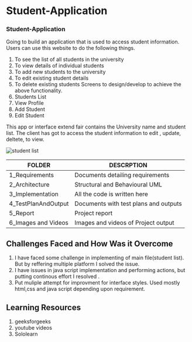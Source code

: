 # Student-Application

### Student-Application

Going to build an application that is used to access student information. Users can use
this website to do the following things.
1. To see the list of all students in the university
2. To view details of individual students
3. To add new students to the university
4. To edit existing student details
5. To delete existing students
Screens to design/develop to achieve the above functionality.
1. Students List
2. View Profile
3. Add Student
4. Edit Student 

This app or interface extend fair contains the University name and student list. The client has got to access the student information to edit , update, deltete, to view.

![student list](https://user-images.githubusercontent.com/90717512/153727615-a7082f9c-e91b-4176-ad6f-fe3a6d2c6b13.png)



| FOLDER              |                  DESCRPTION             |    
|---------------------|-----------------------------------------|
| 1_Requirements      |Documents detailing requirements         |             
| 2_Architecture      |Structural and Behavioural UML           |   
| 3_Implementation    |All the code is written here             |
| 4_TestPlanAndOutput |Documents with test plans and outputs    | 
| 5_Report            |Project report                           |
| 6_Images and Videos |Images and videos of Project output      | 



## Challenges Faced and How Was it Overcome

 1. I have faced some challenge in implementing of main file(student list). But by reffering multiple platform I solved the issue.
 2. I have issues in java script implementation and performing actions, but putting continous effort I resolved .
 3. Put muliple attempt for improvment for interface styles. Used mostly html,css and java script depending upon requirement.

## Learning Resources

 1. geeksforgeeks
 2. youtube videos
 3. Sololearn
 
 



